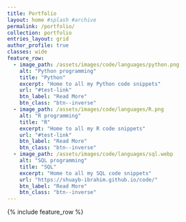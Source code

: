 ```yaml
---
title: Portfolio
layout: home #splash #archive
permalink: /portfolio/
collection: portfolio
entries_layout: grid
author_profile: true
classes: wide
feature_row:
  - image_path: /assets/images/code/languages/python.png
    alt: "Python programming"
    title: "Python"
    excerpt: "Home to all my Python code snippets"
    url: "#test-link"
    btn_label: "Read More"
    btn_class: "btn--inverse"
  - image_path: /assets/images/code/languages/R.png
    alt: "R programming"
    title: "R"
    excerpt: "Home to all my R code snippets"
    url: "#test-link"
    btn_label: "Read More"
    btn_class: "btn--inverse"
  - image_path: /assets/images/code/languages/sql.webp
    alt: "SQL programming"
    title: "SQL"
    excerpt: "Home to all my SQL code snippets"
    url: "https://shuayb-ibrahim.github.io/code/"
    btn_label: "Read More"
    btn_class: "btn--inverse"
---
```


{% include feature_row %}